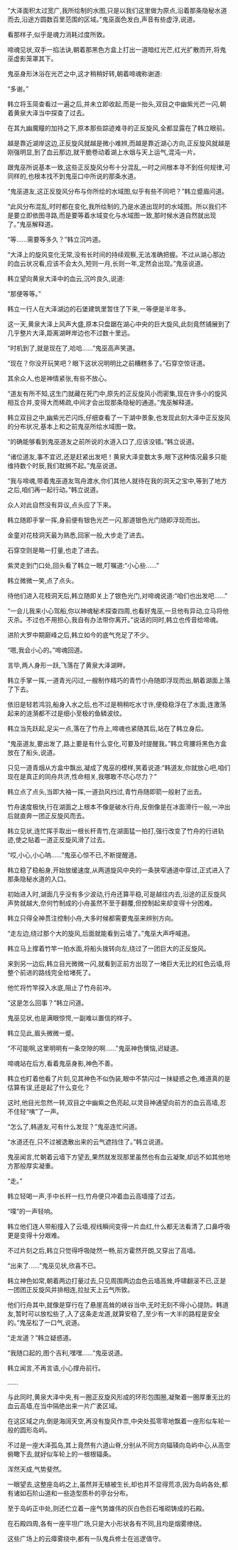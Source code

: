 
“大泽面积太过宽广,我所绘制的水图,只是以我们这里做为原点,沿着那条隐秘水道而去,沿途方圆数百里范围的区域。”鬼巫面色发白,声音有些虚浮,说道。

看那样子,似乎是魂力消耗过度所致。

啼魂见状,双手一掐法诀,朝着那黑色方盒上打出一道暗红光芒,红光扩散而开,将鬼巫虚影笼罩其下。

鬼巫身形沐浴在光芒之中,这才稍稍好转,朝着啼魂称谢道:

“多谢。”

韩立将玉简查看过一遍之后,并未立即收起,而是一抬头,双目之中幽紫光芒一闪,朝着黄泉大泽当中探查了过去。

在其九幽魔瞳的加持之下,原本那些踪迹难寻的正反旋风,全都显露在了韩立眼前。

越是靠近湖岸这边,正反旋风就越是微小难辨,而越是靠近湖心方向,正反旋风就越是刚强明显,到了血云那边,就干脆卷动着湖上水烟与天上运气,混沌一片。

跟鬼巫所说基本一致,这些正反旋风分布十分混乱,一时之间根本寻不到任何规律,可同样的,也根本找不到鬼巫口中所说的那条水道。

“鬼巫道友,这正反旋风分布与你所绘的水域图,似乎有些不同吧？”韩立蹙眉问道。

“此风分布混乱,时时都在变化,我所绘制的,乃是水道出现时的水域图。所以我们不是要立即依图寻路,而是要等着水域变化与水域图一致,那时候水道自然就出现了。”鬼巫解释道。

“等……需要等多久？”韩立沉吟道。

“大泽上的旋风变化无常,没有长时间的持续观察,无法准确把握。不过从湖心那边的血云状况看,应该不会太久,短则一月,长则一年,定然会出现。”鬼巫说道。

韩立望向黄泉大泽中的血云,沉吟良久,说道:

“那便等等。”

韩立一行人在大泽湖边的石堡建筑里暂住了下来,一等便是半年多。

这一天,黄泉大泽上风声大盛,原本只盘踞在湖心中央的巨大旋风,此刻竟然铺展到了几乎整片大泽,距离湖畔岸边也不过数十里远。

“时机到了,就是现在了,哈哈……”鬼巫高声笑道。

“现在？你没开玩笑吧？眼下这状况明明比之前糟糕多了。”石穿空惊讶道。

其余众人,也是神情紧张,有些不放心。

“道友有所不知,这生门就藏在死门中,原先的正反旋风小而密集,现在许多小的旋风相互合并,变得大而稀疏,中间才会出现那条隐秘的通道。”鬼巫解释道。

韩立双目之中,幽紫光芒闪烁,仔细查看了一下湖中景象,也发现此刻大泽中正反旋风的分布状况,基本上和之前鬼巫所绘水域图一致。

“的确能够看到鬼巫道友之前所说的水道入口了,应该没错。”韩立说道。

“诸位道友,事不宜迟,还是赶紧出发吧！黄泉大泽变数太多,眼下这种情况最多只能维持数个时辰,我们耽搁不起。”鬼巫说道。

“我与啼魂,带着鬼巫道友驾舟渡水,你们其他人就待在我的洞天之宝中,等到了地方之后,咱们再一起行动。”韩立说道。

众人对此自然没有异议,点头应了下来。

韩立随即手掌一挥,身前便有银色光芒一闪,那道银色光门随即浮现而出。

金童对花枝洞天最为熟悉,回家一般,大步走了进去。

石穿空则是略一打量,也走了进去。

紫灵走到门口处,回头看了韩立一眼,叮嘱道:“小心些……”

韩立微微一笑,点了点头。

待他们进入花枝洞天后,韩立随即关上了银色光门,对啼魂说道:“咱们也出发吧……”

“一会儿我来小心驾船,你以神魂秘术探查四周,也看好鬼巫,一旦他有异动,立马将他灭杀。不过也不用担心,我自有办法带你离开。”说话的同时,韩立也传音给啼魂。

进阶大罗中期巅峰之后,韩立如今的底气充足了不少。

“嗯,我会小心的。”啼魂回道。

言毕,两人身形一跃,飞落在了黄泉大泽湖畔。

韩立手掌一挥,一道青光闪过,一艘制作精巧的青竹小舟随即浮现而出,朝着湖面上落了下去。

依旧是轻若鸿羽,船身入水之后,也不过是稍稍吃水寸许,便稳稳浮在了水面,连激荡起来的涟漪都不过是细小至极的鱼鳞波纹。

韩立当先跃起,足尖一点,落在了竹舟上,啼魂也紧随其后,站在了韩立身后。

“鬼巫道友,要出发了,路上要是有什么变化,可要及时提醒我。”韩立弯腰将黑色方盒放在了船头,说道。

只见一道青烟从方盒中飘出,凝成了鬼巫的模样,笑着说道:“韩道友,你就放心吧,咱们现在是真正的同舟共济,性命相关,我哪敢不尽心尽力？”

韩立点了点头,当即大袖一挥,一道劲风扫过,青竹舟随即箭一般射了出去。

竹舟速度极快,行在湖面之上根本不像是破水行舟,反倒像是在冰面滑行一般,一冲出后就直奔一团正反旋风而去。

韩立见状,连忙挥手取出一根长杆青竹,在湖面猛一拍打,强行改变了竹舟的行进轨迹,使之贴着一道正反旋风滑了过去。

“哎,小心,小心呐……”鬼巫心惊不已,不断提醒道。

韩立稳了稳船身,开始放缓速度,从两道旋风中央的一条狭窄通道中穿过,正式进入了那条隐秘水道的入口。

初始进入时,湖面几乎没有多少波动,行舟还算平稳,可是越往内去,沿途的正反旋风声势就越大,奈何竹制成的小舟虽然不至于翻覆,但控制起来却变得十分困难。

韩立只得全神贯注控制小舟,大多时候都需要鬼巫来辨别方向。

“走左边,绕过那个大的旋风,后面就能看到云墙了。”鬼巫大声呼喊道。

韩立马上撑着竹竿一拍水面,将船头拨转向左,绕过了一团巨大的正反旋风。

来到另一边后,韩立目光微微一闪,就看到正前方出现了一堵巨大无比的红色云墙,将整个前进的路线完全给堵死了。

他忙将竹竿探入水底,阻止了竹舟前冲。

“这是怎么回事？”韩立问道。

鬼巫见状,也是满眼惊愕,一副难以置信的样子。

韩立见此,眉头微微一蹙。

“不可能啊,这里明明有一条空隙的啊……”鬼巫神色懊恼,迟疑道。

啼魂站在后方,看着鬼巫身影,神色不善。

韩立也盯着他看了片刻,见其神色不似伪装,眼中不禁闪过一抹疑惑之色,难道真的是估算有误,还是起了什么变化？

这时,他目光忽然一转,双目之中幽紫之色亮起,以灵目神通望向前方的血云高墙,忍不住轻“咦”了一声。

“怎么了,韩道友,可有什么发现？”鬼巫连忙问道。

“水道还在,只不过被逸散出来的云气遮挡住了。”韩立说道。

鬼巫闻言,忙朝着云墙下方望去,果然就发现那里虽然也有血云凝聚,却远不如其他地方那般厚实凝重。

“走。”

韩立轻喝一声,手中长杆一扫,竹舟便只冲着血云高墙撞了过去。

“噗”的一声轻响。

韩立他们连人带船撞入了云墙,视线瞬间变得一片血红,什么都无法看清了,口鼻呼吸更是变得十分艰难。

不过片刻之后,韩立只觉得呼吸陡然一畅,前方霍然开朗,又穿出了高墙。

“出来了……”鬼巫见状,欣喜不已。

韩立神色如常,朝着两边打量过去,只见周围两边血色云墙高耸,呼啸翻滚不已,正是一团团正反旋风并排相连,拉扯天上云气所致。

他们行舟其中,就像是穿行在了悬崖高耸的峡谷当中,无时无刻不得小心提防。韩道友,暂时可以放松些了,入了这条走龙道,就算安稳了,至少有一大半的路程是安全的。”鬼巫松了一口气,说道。

“走龙道？”韩立疑惑道。

“我随口起的,图个吉利,嘿嘿……”鬼巫说道。

韩立闻言,不再言语,小心撑舟前行。

……

与此同时,黄泉大泽中央,有一圈正反旋风形成的环形包围圈,凝聚着一圈厚重无比的血云高墙,在当中隔绝出来一片广袤区域。

在这区域之内,倒是海阔天空,再没有旋风作祟,中央处孤零零地飘着一座形似车轮一般的圆形岛屿。

不过是一座大泽孤岛,其上竟然有六道山脊,分别从不同方向辐辏向岛屿中心,从高空俯瞰下去,就好似车轮上的一根根辐条。

浑然天成,气势斐然。

一眼望去,这整座岛屿之上,虽然并无植被生长,却也并不显得荒凉,因为岛屿各处,都有诸如石阶山道和一些造型质朴的亭台分布。

至于岛屿正中处,则还伫立着一座气势雄伟的灰白色巨石堆砌铸成的石殿。

在石殿四周,各有一座平坦广场,只是大小形状各有不同,且均是烟雾缭绕。

这些广场上的云瘴雾绕中,都有一队鬼兵修士在巡逻值守。